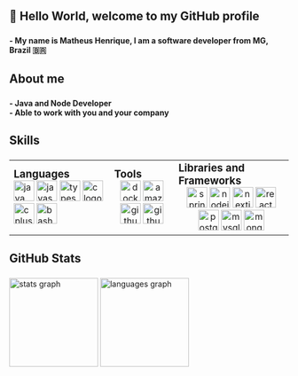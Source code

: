 <h2 align="left">👋 Hello World, welcome to my GitHub profile</h2>

### 

<b align="left">- My name is Matheus Henrique, I am a software developer from MG, Brazil 🇧🇷</b>

### 

<h2 align="left">About me</h2>

### 

<b align="left">- Java and Node Developer<br>- Able to work with you and your company</b>

### 

<h2 align="left">Skills</h2>

### 

<table style="width: 100%; table-layout: auto;">
  <tr>
    <td>
      <h3 style="margin: 0; text-align: left;">Languages</h3>
      <div align="left">
        <img src="https://skillicons.dev/icons?i=java" height="37" alt="java logo" />
        <img src="https://skillicons.dev/icons?i=js" height="37" alt="javascript logo" />
        <img src="https://skillicons.dev/icons?i=ts" height="37" alt="typescript logo" />
        <img src="https://skillicons.dev/icons?i=c" height="37" alt="c logo" />
        <img src="https://skillicons.dev/icons?i=cpp" height="37" alt="cplusplus logo" />
        <img src="https://skillicons.dev/icons?i=bash" height="37" alt="bash logo" />
      </div>
    </td>
    <td>
      <h3 style="margin: 0; text-align: left;">Tools</h3>
      <div align="center">
        <img src="https://skillicons.dev/icons?i=docker" height="37" alt="docker logo" />
        <img src="https://skillicons.dev/icons?i=aws" height="37" alt="amazonwebservices logo" />
        <img src="https://skillicons.dev/icons?i=git" height="37" alt="github logo" />
        <img src="https://skillicons.dev/icons?i=github" height="37" alt="github logo" />
      </div>
    </td>
    <td>
      <h3 style="margin: 0; text-align: left;">Libraries and Frameworks</h3>
      <div align="center">
        <img src="https://skillicons.dev/icons?i=spring" height="37" alt="spring logo" />
        <img src="https://skillicons.dev/icons?i=nodejs" height="37" alt="nodejs logo" />
        <img src="https://skillicons.dev/icons?i=nextjs" height="37" alt="nextjs logo" />
        <img src="https://skillicons.dev/icons?i=react" height="37" alt="react logo" />
        <img src="https://skillicons.dev/icons?i=postgres" height="37" alt="postgresql logo" />
        <img src="https://skillicons.dev/icons?i=mysql" height="37" alt="mysql logo" />
        <img src="https://skillicons.dev/icons?i=mongodb" height="37" alt="mongodb logo" />
      </div>
    </td>
  </tr>
</table>

### 

<h2 align="left">GitHub Stats</h2>

### 

<div align="left">
  <img src="https://github-readme-stats.vercel.app/api?username=matheus-hdas&hide_title=true&hide_rank=false&show_icons=true&include_all_commits=false&count_private=true&disable_animations=false&theme=gruvbox_light&locale=en&hide_border=true&order=1" height="160" alt="stats graph"  />
  <img src="https://github-readme-stats.vercel.app/api/top-langs?username=matheus-hdas&locale=en&hide_title=true&layout=compact&card_width=370&langs_count=10&theme=gruvbox_light&hide_border=true&order=2" height="160" alt="languages graph"  />
  <!-- <img src="https://github-readme-activity-graph.vercel.app/graph?username=matheus-hdas&radius=16&theme=gruvbox&area=true&order=5&hide_title=true" height="292" alt="activity-graph graph"  /> -->
</div>

### 
